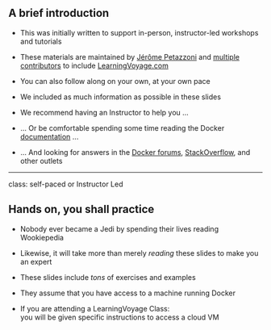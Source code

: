 ## A brief introduction

- This was initially written to support in-person, instructor-led workshops and tutorials

- These materials are maintained by [Jérôme Petazzoni](https://twitter.com/jpetazzo) and [multiple contributors](https://@@GITREPO@@/graphs/contributors) to include [LearningVoyage.com](http://www.LearningVoyage.com)

- You can also follow along on your own, at your own pace

- We included as much information as possible in these slides

- We recommend having an Instructor to help you ...

- ... Or be comfortable spending some time reading the Docker
 [documentation](https://docs.docker.com/) ...

- ... And looking for answers in the [Docker forums](forums.docker.com),
  [StackOverflow](http://stackoverflow.com/questions/tagged/docker),
  and other outlets

---

class: self-paced or Instructor Led

## Hands on, you shall practice

- Nobody ever became a Jedi by spending their lives reading Wookiepedia

- Likewise, it will take more than merely *reading* these slides
  to make you an expert

- These slides include *tons* of exercises and examples

- They assume that you have access to a machine running Docker

- If you are attending a LearningVoyage Class:
  <br/>you will be given specific instructions to access a cloud VM

